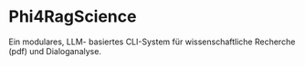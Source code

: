 # Phi4RagScience
Ein modulares, LLM- basiertes  CLI-System für wissenschaftliche Recherche (pdf) und Dialoganalyse.
